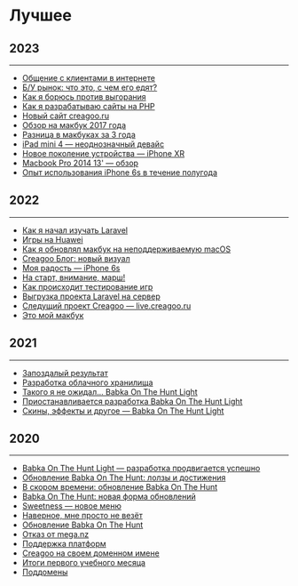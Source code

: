 # Лучшее

## 2023

---

- <a href="/p/communication-with-clients-on-the-internet/" class="link">Общение с
  клиентами в
  интернете</a>
- <a href="/p/used-market-what-is-it-with-what-it-is-eaten/" class="link">Б/У рынок:
  что это, с чем
  его едят?</a>
- <a href="/p/how-i-fight-against-burnout/" class="link">Как я борюсь против
  выгорания</a>
- <a href="/p/how-i-develop-websites-in-php/" class="link">Как я разрабатываю сайты на
  PHP</a>
- <a href="/updates/novyy-sayt-creagoo-ru/" class="link">Новый сайт creagoo.ru</a>
- <a href="/tech/macbook-2017-review/" class="link">Обзор на макбук 2017 года</a>
- <a href="/tech/difference-in-macbooks-for-3-years/" class="link">Разница в макбуках
  за 3 года</a>
- <a href="/tech/ipad-mini-4-is-an-ambiguous-device/" class="link">iPad mini 4 —
  неоднозначный девайс</a>
- <a href="/tech/the-new-generation-of-the-iphone-xr-device/" class="link">Новое
  поколение устройства — iPhone
  XR</a>
- <a href="/tech/macbook-pro-2014-13-review/" class="link">Macbook Pro 2014 13' —
  обзор</a>
- <a href="/tech/experience-using-iphone-6s-for-six-months/" class="link">Опыт
  использования iPhone 6s в
  течение полугода</a>

## 2022

---

- <a href="/more/archive/how-i-started-learning-laravel/" class="link">Как я начал
  изучать Laravel</a>
- <a href="/more/archive/games-on-huawei/" class="link">Игры на Huawei</a>
- <a href="/more/archive/how-i-upgraded-my-macbook-to-an-unsupported-macos/"
  class="link">Как я обновлял макбук на
  неподдерживаемую macOS</a>
- <a href="/more/archive/creagoo-blog-new-visual/" class="link">Creagoo Блог: новый
  визуал</a>
- <a href="/more/archive/my-joy-iphone-6s/" class="link">Моя радость — iPhone 6s</a>
- <a href="/more/archive/to-the-start-attention-march/" class="link">На старт,
  внимание, марш!</a>
- <a href="/more/archive/how-does-game-testing-work/" class="link">Как происходит
  тестирование игр</a>
- <a href="/more/archive/uploading-the-laravel-project-to-the-server/"
  class="link">Выгрузка проекта Laravel на
  сервер</a>
- <a href="/more/archive/the-next-creagoo-project-live.creagoo.ru/"
  class="link">Следущий проект Creagoo —
  live.creagoo.ru</a>
- <a href="/more/archive/this-is-my-macbook/" class="link">Это мой макбук</a>

## 2021

---

- <a href="/more/archive/belated-result/" class="link">Запоздалый результат</a>
- <a href="/more/archive/cloud-storage-development/" class="link">Разработка облачного
  хранилища</a>
- <a href="/more/archive/i-didnt-expect-this-babka-on-the-hunt-light/"
  class="link">Такого я не ожидал... Babka On The
  Hunt Light</a>
- <a href="/more/archive/the-development-of-the-babka-on-the-hunt-light-is-suspended/"
  class="link">Приостанавливается
  разработка Babka On The Hunt Light</a>
- <a href="/more/archive/skins-effects-and-more-babka-on-the-hunt-light/"
  class="link">Скины, эффекты и другое — Babka
  On The Hunt Light</a>

## 2020

---

- <a href="/more/archive/babka-on-the-hunt-light-development-is-progressing-successfully/"
  class="link">Babka On The
  Hunt Light — разработка продвигается успешно</a>
- <a href="/more/archive/babka-on-the-hunt-update-lolzas-and-achievements/"
  class="link">Обновление Babka On The Hunt:
  лолзы и достижения</a>
- <a href="/more/archive/coming-soon-update-babka-on-the-hunt/" class="link">В скором
  времени: обновление Babka On The
  Hunt</a>
- <a href="/more/archive/babka-on-the-hunt-a-new-form-of-updates/" class="link">Babka
  On The Hunt: новая форма
  обновлений</a>
- <a href="/more/archive/sweetness-new-menu/" class="link">Sweetness — новое меню</a>
- <a href="/more/archive/i-guess-im-just-unlucky/" class="link">Наверное, мне просто
  не везёт</a>
- <a href="/more/archive/update-babka-on-the-hunt/" class="link">Обновление Babka On
  The Hunt</a>
- <a href="/more/archive/refusal-from-mega-nz/" class="link">Отказ от mega.nz</a>
- <a href="/more/archive/platform-support/" class="link">Поддержка платформ</a>
- <a href="/more/archive/creagoo-on-your-domain-name/" class="link">Creagoo на своем
  доменном имене</a>
- <a href="/more/archive/results-of-the-first-academic-month/" class="link">Итоги
  первого учебного месяца</a>
- <a href="/more/archive/subdomains/" class="link">Поддомены</a>
